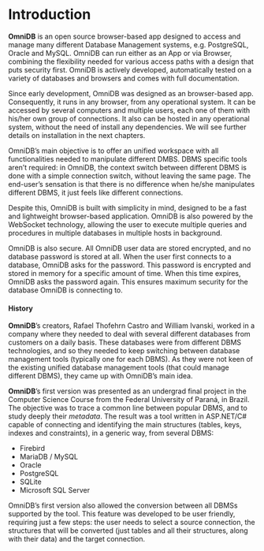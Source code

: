 # Introduction

**OmniDB** is an open source browser-based app designed to access and manage
many different Database Management systems, e.g. PostgreSQL, Oracle and MySQL.
OmniDB can run either as an App or via Browser, combining the flexibility needed
for various access paths with a design that puts security first. OmniDB is
actively developed, automatically tested on a variety of databases and browsers
and comes with full documentation.

Since early development, OmniDB was designed as an browser-based app.
Consequently, it runs in any browser, from any operational system. It can be
accessed by several computers and multiple users, each one of them with his/her
own group of connections. It also can be hosted in any operational system,
without the need of install any dependencies. We will see further details on
installation in the next chapters.

OmniDB’s main objective is to offer an unified workspace with all
functionalities needed to manipulate different DMBS. DBMS specific tools aren’t
required: in OmniDB, the context switch between different DBMS is done with a
simple connection switch, without leaving the same page. The end-user’s
sensation is that there is no difference when he/she manipulates different DBMS,
it just feels like different connections.

Despite this, OmniDB is built with simplicity in mind, designed to be a fast and
lightweight browser-based application. OmniDB is also powered by the WebSocket
technology, allowing the user to execute multiple queries and procedures in
multiple databases in multiple hosts in background.

OmniDB is also secure. All OmniDB user data are stored encrypted, and no
database password is stored at all. When the user first connects to a database,
OmniDB asks for the password. This password is encrypted and stored in memory
for a specific amount of time. When this time expires, OmniDB asks the password
again. This ensures maximum security for the database OmniDB is connecting to.

#### History

**OmniDB**’s creators, Rafael Thofehrn Castro and William Ivanski, worked in a
company where they needed to deal with several different databases from
customers on a daily basis. These databases were from different DBMS
technologies, and so they needed to keep switching between database management
tools (typically one for each DBMS). As they were not keen of the existing
unified database management tools (that could manage different DBMS), they came
up with OmniDB’s main idea.

**OmniDB**’s first version was presented as an undergrad final project in the
Computer Science Course from the Federal University of Paraná, in Brazil. The
objective was to trace a common line between popular DBMS, and to study deeply
their *metadata*. The result was a tool written in ASP.NET/C# capable of
connecting and identifying the main structures (tables, keys, indexes and
constraints), in a generic way, from several DBMS:

- Firebird
- MariaDB / MySQL
- Oracle
- PostgreSQL
- SQLite
- Microsoft SQL Server

OmniDB’s first version also allowed the conversion between all DBMSs supported
by the tool. This feature was developed to be user friendly, requiring just a
few steps: the user needs to select a source connection, the structures that
will be converted (just tables and all their structures, along with their data)
and the target connection.
